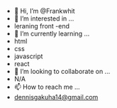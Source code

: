 - 👋 Hi, I’m @Frankwhit
- 👀 I’m interested in ...
- leraning front -end
- 🌱 I’m currently learning ...
- html
- css
- javascript
- react
- 💞️ I’m looking to collaborate on ...
- N/A
- 📫 How to reach me ...
- dennisgakuha14@gmail.com

<!---
Frankwhit/Frankwhit is a ✨ special ✨ repository because its `README.md` (this file) appears on your GitHub profile.
You can click the Preview link to take a look at your changes.
--->
